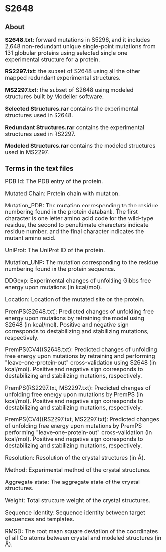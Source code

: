 # S2648

## About

<font size=4>

**S2648.txt**: forward mutations in S5296, and it includes 2,648 non-redundant unique single-point mutations from 131 globular proteins using selected single one experimental structure for a protein.

**RS2297.txt**: the subset of S2648 using all the other mapped redundant experimental structures.

**MS2297.txt**: the subset of S2648 using modeled structures built by Modeller software.

**Selected Structures.rar** contains the experimental structures used in S2648.

**Redundant Structures.rar** contains the experimental structures used in RS2297.

**Modeled Structures.rar** contains the modeled structures used in MS2297.

</font> 

## Terms in the text files

<font size=4>

PDB Id: The PDB entry of the protein.

Mutated Chain: Protein chain with mutation.

Mutation_PDB: The mutation corresponding to the residue numbering found in the protein databank. The first character is one letter amino acid code for the wild-type residue, the second to penultimate characters indicate residue number, and the final character indicates the mutant amino acid.

UniProt: The UniProt ID of the protein.

Mutation_UNP: The mutation corresponding to the residue numbering found in the protein sequence.

DDGexp: Experimental changes of unfolding Gibbs free energy upon mutations (in kcal/mol).

Location: Location of the mutated site on the protein.

PremPS(S2648.txt): Predicted changes of unfolding free energy upon mutations by retraining the model using S2648 (in kcal/mol). Positive and negative sign corresponds to destabilizing and stabilizing mutations, respectively. 

PremPS(CV4)(S2648.txt): Predicted changes of unfolding free energy upon mutations by retraining and performing "leave-one-protein-out" cross-validation using S2648 (in kcal/mol). Positive and negative sign corresponds to destabilizing and stabilizing mutations, respectively. 

PremPS(RS2297.txt, MS2297.txt): Predicted changes of unfolding free energy upon mutations by PremPS (in kcal/mol). Positive and negative sign corresponds to destabilizing and stabilizing mutations, respectively. 

PremPS(CV4)(RS2297.txt, MS2297.txt): Predicted changes of unfolding free energy upon mutations by PremPS performing "leave-one-protein-out" cross-validation (in kcal/mol). Positive and negative sign corresponds to destabilizing and stabilizing mutations, respectively. 

Resolution: Resolution of the crystal structures (in Å).

Method: Experimental method of the crystal structures.

Aggregate state: The aggregate state of the crystal structures.

Weight: Total structure weight of the crystal structures.

Sequence identity: Sequence identity between target sequences and templates.

RMSD: The root mean square deviation of the coordinates of all Cα atoms between crystal and modeled structures (in Å).

<font>
